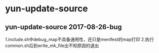 # yun-update-source
yun-update-source
2017-08-26-bug
-----------------
1.include.sh中debug_map不具备通用性，还只是menifest的map打印
2.执行common.sh后到write_mk_file出不知原因的退出
